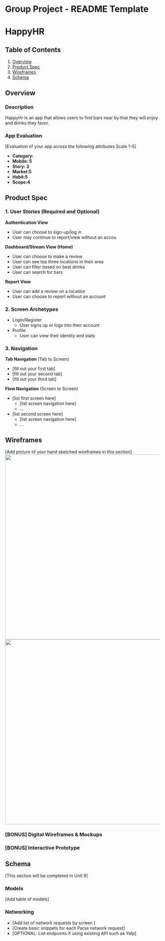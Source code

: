 Group Project - README Template
===

# HappyHR

## Table of Contents
1. [Overview](#Overview)
1. [Product Spec](#Product-Spec)
1. [Wireframes](#Wireframes)
2. [Schema](#Schema)

## Overview
### Description
HappyHr is an app that allows users to find bars near by that they will enjoy and drinks they favor. 

### App Evaluation
[Evaluation of your app across the following attributes Scale 1-5]
- **Category:**
- **Mobile: 5**
- **Story: 3**
- **Market:5**
- **Habit:5**
- **Scope:4**

## Product Spec

### 1. User Stories (Required and Optional)

**Authentication View**

* User can choose to sign-up/log in
* User may continue to report/view without an accou

**Dashboard/Stream View (Home)**

* User can choose to make a review
* User can see top three locations in their area
* User can filter based on best drinks
* User can search for bars

**Report View**
* User can add a review on a location
* User can choose to report without an account



### 2. Screen Archetypes

* Login/Register
   * User signs up or logs into their account
* Profile
   * User can view their identity and stats

### 3. Navigation

**Tab Navigation** (Tab to Screen)

* [fill out your first tab]
* [fill out your second tab]
* [fill out your third tab]

**Flow Navigation** (Screen to Screen)

* [list first screen here]
   * [list screen navigation here]
   * ...
* [list second screen here]
   * [list screen navigation here]
   * ...

## Wireframes
[Add picture of your hand sketched wireframes in this section]
<img src="YOUR_WIREFRAME_IMAGE_URL" width=600>
<img src="https://imgur.com/SskWCwv" width=600>


### [BONUS] Digital Wireframes & Mockups

### [BONUS] Interactive Prototype

## Schema 
[This section will be completed in Unit 9]
### Models
[Add table of models]
### Networking
- [Add list of network requests by screen ]
- [Create basic snippets for each Parse network request]
- [OPTIONAL: List endpoints if using existing API such as Yelp]
